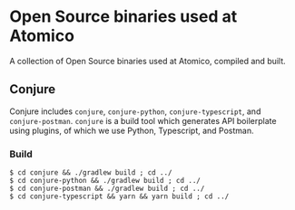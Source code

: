 # Open Source binaries used at Atomico
A collection of Open Source binaries used at Atomico, compiled and built.

## Conjure

Conjure includes `conjure`, `conjure-python`, `conjure-typescript`, and `conjure-postman`. `conjure` is a build tool which generates API boilerplate using plugins, of which we use Python, Typescript, and Postman.

### Build

```shell
$ cd conjure && ./gradlew build ; cd ../
$ cd conjure-python && ./gradlew build ; cd ../
$ cd conjure-postman && ./gradlew build ; cd ../
$ cd conjure-typescript && yarn && yarn build ; cd ../
```
